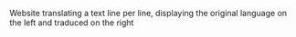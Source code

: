 Website translating a text line per line, displaying the original language on the left and traduced on the right
